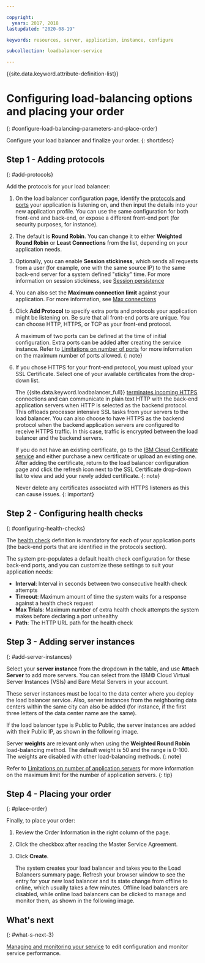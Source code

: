 ```yaml
---

copyright:
  years: 2017, 2018
lastupdated: "2020-08-19"

keywords: resources, server, application, instance, configure

subcollection: loadbalancer-service

---
```


{{site.data.keyword.attribute-definition-list}}

# Configuring load-balancing options and placing your order
{: #configure-load-balancing-parameters-and-place-order}

Configure your load balancer and finalize your order.
{: shortdesc}

## Step 1 - Adding protocols
{: #add-protocols}

Add the protocols for your load balancer:

1. On the load balancer configuration page, identify the [protocols and ports](/docs/loadbalancer-service?topic=loadbalancer-service-ibm-cloud-load-balancer-basics#front-end-and-back-end-application-ports-protocols) your application is listening on, and then input the details into your new application profile. You can use the same configuration for both front-end and back-end, or expose a different front-end port (for security purposes, for instance).

2. The default is **Round Robin**. You can change it to either **Weighted Round Robin** or **Least Connections** from the list, depending on your application needs.

3. Optionally, you can enable **Session stickiness**, which sends all requests from a user (for example, one with the same source IP) to the same back-end server for a system defined "sticky" time. For more information on session stickiness, see [Session persistence](/docs/loadbalancer-service?topic=loadbalancer-service-advanced-traffic-management-with-ibm-cloud-load-balancer#session-persist)

4. You can also set the **Maximum connection limit** against your application. For more information, see [Max connections](/docs/loadbalancer-service?topic=loadbalancer-service-advanced-traffic-management-with-ibm-cloud-load-balancer#max-connections)

5. Click **Add Protocol** to specify extra ports and protocols your application might be listening on. Be sure that all front-end ports are unique. You can choose HTTP, HTTPS, or TCP as your front-end protocol.

	A maximum of two ports can be defined at the time of initial configuration. Extra ports can be added after creating the service instance. Refer to [Limitations on number of ports](/docs/loadbalancer-service?topic=loadbalancer-service-faqs-for-ibm-cloud-load-balancer#max) for more information on the maximum number of ports allowed.
	{: note}

6. If you chose HTTPS for your front-end protocol, you must upload your SSL Certificate. Select one of your available certificates from the drop-down list.

	The {{site.data.keyword.loadbalancer_full}} [terminates incoming HTTPS](/docs/loadbalancer-service?topic=loadbalancer-service-ssl-offload-with-ibm-cloud-load-balancer) connections and can communicate in plain text HTTP with the back-end application servers when HTTP is selected as the backend protocol. This offloads processor intensive SSL tasks from your servers to the load balancer. You can also choose to have HTTPS as the backend protocol when the backend application servers are configured to receive HTTPS traffic. In this case, traffic is encrypted between the load balancer and the backend servers.

	If you do not have an existing certificate, go to the [IBM Cloud Certificate service](https://cloud.ibm.com/classic/security/sslcerts) and either purchase a new certificate or upload an existing one. After adding the certificate, return to the load balancer configuration page and click the refresh icon next to the SSL Certificate drop-down list to view and add your newly added certificate.
	{: note}

	Never delete any certificates associated with HTTPS listeners as this can cause issues.
	{: important}

## Step 2 - Configuring health checks
{: #configuring-health-checks}

The [health check](/docs/loadbalancer-service?topic=loadbalancer-service-performing-health-checks-with-ibm-cloud-load-balancer) definition is mandatory for each of your application ports (the back-end ports that are identified in the protocols section).

The system pre-populates a default health check configuration for these back-end ports, and you can customize these settings to suit your application needs:

* **Interval**: Interval in seconds between two consecutive health check attempts
* **Timeout**: Maximum amount of time the system waits for a response against a health check request
* **Max Trials**: Maximum number of extra health check attempts the system makes before declaring a port unhealthy
* **Path**: The HTTP URL path for the health check

## Step 3 - Adding server instances
{: #add-server-instances}

Select your **server instance** from the dropdown in the table, and use **Attach Server** to add more servers. You can select from the IBM© Cloud Virtual Server Instances (VSIs) and Bare Metal Servers in your account.

These server instances must be local to the data center where you deploy the load balancer service. Also, server instances from the neighboring data centers within the same city can also be added (for instance, if the first three letters of the data center name are the same).

If the load balancer type is Public to Public, the server instances are added with their Public IP, as shown in the following image.

Server **weights** are relevant only when using the **Weighted Round Robin** load-balancing method. The default weight is 50 and the range is 0-100. The weights are disabled with other load-balancing methods.
{: note}

Refer to [Limitations on number of application servers](/docs/loadbalancer-service?topic=loadbalancer-service-known-issues-and-limitations-with-ibm-cloud-load-balancer) for more information on the maximum limit for the number of application servers.
{: tip}

## Step 4 - Placing your order
{: #place-order}

Finally, to place your order:

1. Review the Order Information in the right column of the page.

2. Click the checkbox after reading the Master Service Agreement.

3. Click **Create**.

	The system creates your load balancer and takes you to the Load Balancers summary page. Refresh your browser window to see the entry for your new load balancer and its state change from offline to online, which usually takes a few minutes. Offline load balancers are disabled, while online load balancers can be clicked to manage and monitor them, as shown in the following image.

## What's next
{: #what-s-next-3}

[Managing and monitoring your service](/docs/loadbalancer-service?topic=loadbalancer-service-monitoring-and-managing-your-service) to edit configuration and monitor service performance.
